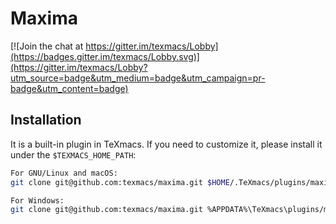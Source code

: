 # Maxima
[![Join the chat at https://gitter.im/texmacs/Lobby](https://badges.gitter.im/texmacs/Lobby.svg)](https://gitter.im/texmacs/Lobby?utm_source=badge&utm_medium=badge&utm_campaign=pr-badge&utm_content=badge)

## Installation
It is a built-in plugin in TeXmacs. If you need to customize it, please install it
under the `$TEXMACS_HOME_PATH`:

``` bash
For GNU/Linux and macOS:
git clone git@github.com:texmacs/maxima.git $HOME/.TeXmacs/plugins/maxima

For Windows:
git clone git@github.com:texmacs/maxima.git %APPDATA%\TeXmacs\plugins/maxima
```